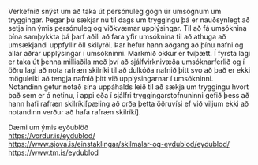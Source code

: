 Verkefnið snýst um að taka út persónuleg gögn úr umsögnum um tryggingar. Þegar þú sækjar nú til dags um tryggingu þá er nauðsynlegt að setja inn ýmis persónuleg og viðkvæmar upplýsingar. Til að fá umsóknina þína samþykkta þá þarf aðili að fara yfir umsóknina til að athuga að umsækjandi uppfyllir öll skilyrði. Þar hefur hann aðgang að þínu nafni og allar aðrar upplýsingar í umsókninni. Markmið okkur er tvíþætt. Í fyrsta lagi er taka út þenna milliaðila með því að sjálfvirknivæða umsóknarferlið og í öðru lagi að nota rafræn skilríki til að dulkóða nafnið þitt svo að það er ekki möguleiki að tengja nafnið þitt við upplýsingarnar í umsókninni.  
Notandinn getur notað sína uppáhalds leið til að sækja um tryggingu hvort það sem er á netinu, í appi eða í sjálfri tryggingarstofnuninni gefið þess að hann hafi rafræn skilríki[pæling að orða þetta öðruvísi ef við viljum ekki að notandinn verður að hafa rafræn skilríki]. 


Dæmi um ýmis eyðublöð  
https://vordur.is/eydublod/  
https://www.sjova.is/einstaklingar/skilmalar-og-eydublod/eydublod/  
https://www.tm.is/eydublod  

